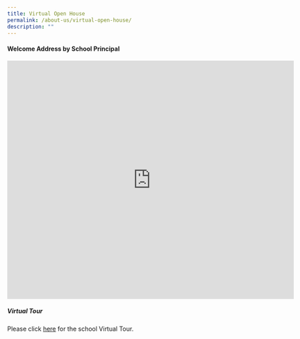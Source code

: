 ```yaml
---
title: Virtual Open House
permalink: /about-us/virtual-open-house/
description: ""
---
```

<h4>Welcome Address by School Principal</h4>

<iframe width="660" height="549" src="https://www.youtube.com/embed/ecxOMBj0lLw" title="Welcome Address by School Principal" frameborder="0" allow="accelerometer; autoplay; clipboard-write; encrypted-media; gyroscope; picture-in-picture" allowfullscreen></iframe>

<h5>Virtual Tour</h5>

Please click [here](https://kuula.co/share/collection/7P3Nl?fs=1&vr=0&zoom=1&sd=1&gyro=0&initload=0&autorotate=0.16&thumbs=1&alpha=0.91&inst=0&info=0&logo=-1) for the school Virtual Tour.